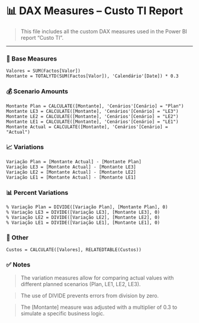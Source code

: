 # 📊 DAX Measures – Custo TI Report

> This file includes all the custom DAX measures used in the Power BI report “Custo TI”.

---

### 🔢 Base Measures
```DAX
Valores = SUM(Factos[Valor])
Montante = TOTALYTD(SUM(Factos[Valor]), 'Calendário'[Date]) * 0.3

```

### 💰 Scenario Amounts
```DAX
Montante Plan = CALCULATE([Montante], 'Cenários'[Cenário] = "Plan")
Montante LE3 = CALCULATE([Montante], 'Cenários'[Cenário] = "LE3")
Montante LE2 = CALCULATE([Montante], 'Cenários'[Cenário] = "LE2")
Montante LE1 = CALCULATE([Montante], 'Cenários'[Cenário] = "LE1")
Montante Actual = CALCULATE([Montante], 'Cenários'[Cenário] = "Actual")

```
### 📈 Variations

```DAX
Variação Plan = [Montante Actual] - [Montante Plan]
Variação LE3 = [Montante Actual] - [Montante LE3]
Variação LE2 = [Montante Actual] - [Montante LE2]
Variação LE1 = [Montante Actual] - [Montante LE1]

```
### 📊 Percent Variations

```DAX
% Variação Plan = DIVIDE([Variação Plan], [Montante Plan], 0)
% Variação LE3 = DIVIDE([Variação LE3], [Montante LE3], 0)
% Variação LE2 = DIVIDE([Variação LE2], [Montante LE2], 0)
% Variação LE1 = DIVIDE([Variação LE1], [Montante LE1], 0)

```
### 💼 Other

```DAX
Custos = CALCULATE([Valores], RELATEDTABLE(Custos))

```
### ✅ Notes

> The variation measures allow for comparing actual values with different planned scenarios (Plan, LE1, LE2, LE3).

> The use of DIVIDE prevents errors from division by zero.

> The [Montante] measure was adjusted with a multiplier of 0.3 to simulate a specific business logic.
